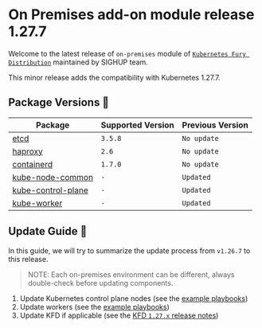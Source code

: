 # On Premises add-on module release 1.27.7

Welcome to the latest release of `on-premises` module of [`Kubernetes Fury Distribution`](https://github.com/sighupio/fury-distribution) maintained by SIGHUP team.

This minor release adds the compatibility with Kubernetes 1.27.7.

## Package Versions 🚢

| Package                                        | Supported Version | Previous Version |
| ---------------------------------------------- | ----------------- | ---------------- |
| [etcd](roles/etcd)                             | `3.5.8`           | `No update`      |
| [haproxy](roles/haproxy)                       | `2.6`             | `No update`      |
| [containerd](roles/containerd)                 | `1.7.0`           | `No update`      |
| [kube-node-common](roles/kube-node-common)     | `-`               | `Updated`        |
| [kube-control-plane](roles/kube-control-plane) | `-`               | `Updated`        |
| [kube-worker](roles/kube-worker)               | `-`               | `Updated`        |

## Update Guide 🦮

In this guide, we will try to summarize the update process from `v1.26.7` to this release.
  
> NOTE: Each on-premises environment can be different, always double-check before updating components.

1. Update Kubernetes control plane nodes (see the [example playbooks](examples/playbooks))
2. Update workers (see the [example playbooks](examples/playbooks))
3. Update KFD if applicable (see the [KFD `1.27.x` release notes](https://github.com/sighupio/fury-distribution/tree/master/docs/releases))